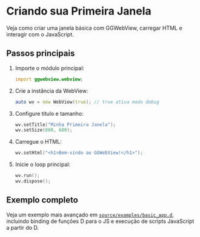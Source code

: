 # Criando sua Primeira Janela

Veja como criar uma janela básica com GGWebView, carregar HTML e interagir com o JavaScript.

## Passos principais

1. Importe o módulo principal:
    ```d
    import ggwebview.webview;
    ```
2. Crie a instância da WebView:
    ```d
    auto wv = new WebView(true); // true ativa modo debug
    ```
3. Configure título e tamanho:
    ```d
    wv.setTitle("Minha Primeira Janela");
    wv.setSize(800, 600);
    ```
4. Carregue o HTML:
    ```d
    wv.setHtml("<h1>Bem-vindo ao GGWebView!</h1>");
    ```
5. Inicie o loop principal:
    ```d
    wv.run();
    wv.dispose();
    ```

## Exemplo completo

Veja um exemplo mais avançado em [`source/examples/basic_app.d`](source/examples/basic_app.d), incluindo binding de funções D para o JS e execução de scripts JavaScript a partir do D.